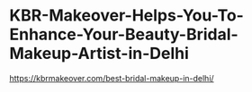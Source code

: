 # KBR-Makeover-Helps-You-To-Enhance-Your-Beauty-Bridal-Makeup-Artist-in-Delhi
https://kbrmakeover.com/best-bridal-makeup-in-delhi/
